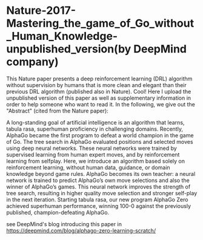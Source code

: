 # Nature-2017-Mastering_the_game_of_Go_without_Human_Knowledge-unpublished_version(by DeepMind company)
This Nature paper presents a deep reinforcement learning (DRL) algorithm without supervision by humans that is more clean and elegant than their previous DRL algorithm (published also in Nature). Cool!
Here I upload the unpublished version of this paper as well as supplementary information in order to help someone who want to read it. In the following, we give out the "Abstract" (cited from the Nature paper):

A long-standing goal of artificial intelligence is an algorithm that learns, tabula rasa, superhuman proficiency in challenging domains. Recently, AlphaGo became the first program to defeat a world champion in the game of Go. The tree search in AlphaGo evaluated positions and selected moves using deep neural networks. These neural networks were trained by supervised learning from human expert moves, and by reinforcement learning from selfplay. Here, we introduce an algorithm based solely on reinforcement learning, without human data, guidance, or domain knowledge beyond game rules. AlphaGo becomes its own teacher: a neural network is trained to predict AlphaGo’s own move selections and also the winner of AlphaGo’s games. This neural network improves the strength of tree search, resulting in higher quality move selection and stronger self-play in the next iteration. Starting tabula rasa, our new program AlphaGo Zero achieved superhuman performance, winning 100-0 against the previously published, champion-defeating AlphaGo.

see DeepMind's blog introducing this paper in https://deepmind.com/blog/alphago-zero-learning-scratch/
